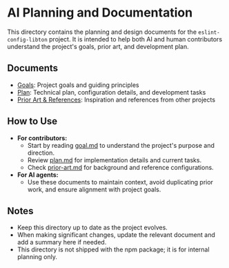 # AI Planning and Documentation

This directory contains the planning and design documents for the `eslint-config-libton` project. It is intended to help both AI and human contributors understand the project's goals, prior art, and development plan.

## Documents

- [Goals](./goal.md): Project goals and guiding principles
- [Plan](./plan.md): Technical plan, configuration details, and development tasks
- [Prior Art & References](./prior-art.md): Inspiration and references from other projects

## How to Use

- **For contributors:**
  - Start by reading [goal.md](./goal.md) to understand the project's purpose and direction.
  - Review [plan.md](./plan.md) for implementation details and current tasks.
  - Check [prior-art.md](./prior-art.md) for background and reference configurations.
- **For AI agents:**
  - Use these documents to maintain context, avoid duplicating prior work, and ensure alignment with project goals.

## Notes

- Keep this directory up to date as the project evolves.
- When making significant changes, update the relevant document and add a summary here if needed.
- This directory is not shipped with the npm package; it is for internal planning only.
